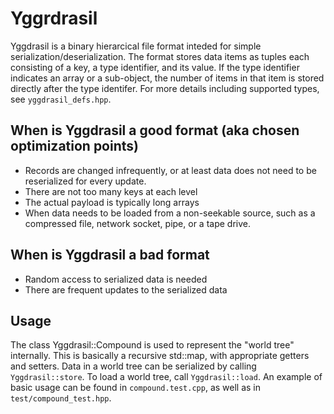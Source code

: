 # Yggrdrasil

Yggdrasil is a binary hierarcical file format inteded for simple serialization/deserialization.
The format stores data items as tuples each consisting of a key, a type identifier, and its value.
If the type identifier indicates an array or a sub-object, the number of items in that item is
stored directly after the type identifer. For more details including supported types, see
`yggdrasil_defs.hpp`.

## When is Yggdrasil a good format (aka chosen optimization points)

 * Records are changed infrequently, or at least data does not need to be reserialized for every
   update.
 * There are not too many keys at each level
 * The actual payload is typically long arrays
 * When data needs to be loaded from a non-seekable source, such as a compressed file, network
   socket, pipe, or a tape drive.

## When is Yggdrasil a bad format

 * Random access to serialized data is needed
 * There are frequent updates to the serialized data

## Usage

The class Yggdrasil::Compound is used to represent the "world tree" internally. This is basically
a recursive std::map, with appropriate getters and setters. Data in a world tree can be serialized
by calling `Yggdrasil::store`. To load a world tree, call `Yggdrasil::load`. An example of basic
usage can be found in `compound.test.cpp`, as well as in `test/compound_test.hpp`.
